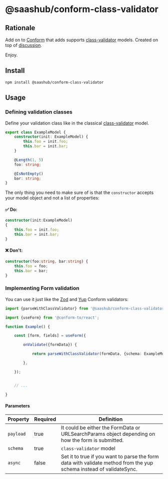 # @saashub/conform-class-validator

## Rationale

Add on to [Conform](https://github.com/edmundhung/conform) that adds
supports [class-validator](https://github.com/typestack/class-validator) models. Created on top
of [discussion](https://github.com/edmundhung/conform/pull/736).

Enjoy.

## Install

    npm install @saashub/conform-class-validator

## Usage

### Defining validation classes

Define your validation class like in the classical [class-validator](https://github.com/typestack/class-validator)
model.

```ts
export class ExampleModel {
    constructor(init: ExampleModel) {
        this.foo = init.foo;
        this.bar = init.bar;
    }

    @Length(1, 5)
    foo: string;

    @IsNotEmpty()
    bar: string;
}

```

The only thing you need to make sure of is that the `constructor` accepts your model object and not a list of
properties:

#### ✅ Do:

```ts
constructor(init:ExampleModel)
{
    this.foo = init.foo;
    this.bar = init.bar;
}
```

#### ❌ Don't:

```ts
constructor(foo:string, bar:string) {
    this.foo = foo;
    this.bar = bar;
}
```

### Implementing Form validation

You can use it just like the [Zod](https://conform.guide/api/zod/parseWithZod)
and [Yup](https://conform.guide/api/yup/parseWithYup) Conform validators:

```ts
import {parseWithClassValidator} from '@saashub/conform-class-validator';

import {useForm} from '@conform-to/react';

function Example() {

    const [form, fields] = useForm({

        onValidate({formData}) {

            return parseWithClassValidator(formData, {schema: ExampleModel});

        },

    });


    // ...

}
```

#### Parameters

| Property | Required | Definition                                                                                                          |
|----------|----------|---------------------------------------------------------------------------------------------------------------------|
| `payload`  | true     | It could be either the FormData or URLSearchParams object depending on how the form is submitted.                   |
| `schema`   | true     | `class-validator` model                                                                                             |
| `async`    | false    | Set it to true if you want to parse the form data with validate method from the yup schema instead of validateSync. |







